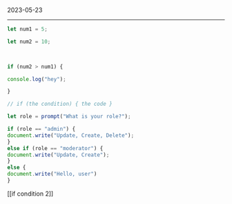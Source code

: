 2023-05-23

------
```js
let num1 = 5;

let num2 = 10;

  

if (num2 > num1) {

console.log("hey");

}

// if (the condition) { the code }
```



```js
let role = prompt("What is your role?");

if (role == "admin") {
document.write("Update, Create, Delete");
}
else if (role == "moderator") {
document.write("Update, Create");
}
else {
document.write("Hello, user")
}
```

[[if condition 2]]